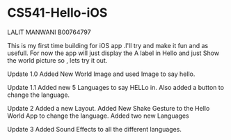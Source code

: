 # CS541-Hello-iOS


LALIT MANWANI
B00764797



This is my first time building for iOS app .I'll try and make it fun and as usefull.
For now the app will just display the A label in Hello and just Show the world picture so , lets try it out.


Update 1.0
Added New World Image and used Image to say hello.

Update 1.1
Added new 5 Languages to say HELLo in.
Also added a button to change the language.

Update 2
Added a new Layout.
Added New Shake Gesture to the Hello World App to change the language.
Added two new Languages

Update 3
Added Sound Effects to all the different languages.


